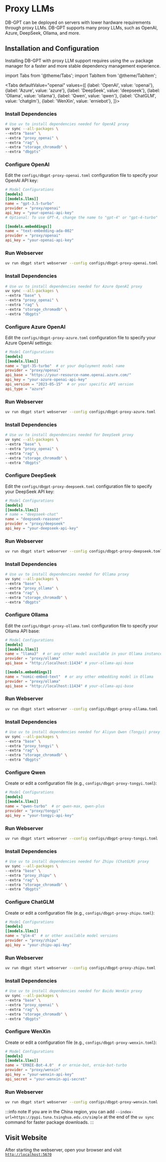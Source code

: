 # Proxy LLMs

DB-GPT can be deployed on servers with lower hardware requirements through proxy LLMs. DB-GPT supports many proxy LLMs, such as OpenAI, Azure, DeepSeek, Ollama, and more.

## Installation and Configuration

Installing DB-GPT with proxy LLM support requires using the `uv` package manager for a faster and more stable dependency management experience.

import Tabs from '@theme/Tabs';
import TabItem from '@theme/TabItem';

<Tabs
  defaultValue="openai"
  values={[
    {label: 'OpenAI', value: 'openai'},
    {label: 'Azure', value: 'azure'},
    {label: 'DeepSeek', value: 'deepseek'},
    {label: 'Ollama', value: 'ollama'},
    {label: 'Qwen', value: 'qwen'},
    {label: 'ChatGLM', value: 'chatglm'},
    {label: 'WenXin', value: 'erniebot'},
  ]}>
  <TabItem value="openai" label="OpenAI">

### Install Dependencies

```bash
# Use uv to install dependencies needed for OpenAI proxy
uv sync --all-packages \
--extra "base" \
--extra "proxy_openai" \
--extra "rag" \
--extra "storage_chromadb" \
--extra "dbgpts"
```

### Configure OpenAI

Edit the `configs/dbgpt-proxy-openai.toml` configuration file to specify your OpenAI API key:

```toml
# Model Configurations
[models]
[[models.llms]]
name = "gpt-3.5-turbo"
provider = "proxy/openai"
api_key = "your-openai-api-key"
# Optional: To use GPT-4, change the name to "gpt-4" or "gpt-4-turbo"

[[models.embeddings]]
name = "text-embedding-ada-002"
provider = "proxy/openai"
api_key = "your-openai-api-key"
```

### Run Webserver

```bash
uv run dbgpt start webserver --config configs/dbgpt-proxy-openai.toml
```

  </TabItem>
  <TabItem value="azure" label="Azure">

### Install Dependencies

```bash
# Use uv to install dependencies needed for Azure OpenAI proxy
uv sync --all-packages \
--extra "base" \
--extra "proxy_openai" \
--extra "rag" \
--extra "storage_chromadb" \
--extra "dbgpts"
```

### Configure Azure OpenAI

Edit the `configs/dbgpt-proxy-azure.toml` configuration file to specify your Azure OpenAI settings:

```toml
# Model Configurations
[models]
[[models.llms]]
name = "gpt-35-turbo"  # or your deployment model name
provider = "proxy/openai"
api_base = "https://your-resource-name.openai.azure.com/"
api_key = "your-azure-openai-api-key"
api_version = "2023-05-15"  # or your specific API version
api_type = "azure"
```

### Run Webserver

```bash
uv run dbgpt start webserver --config configs/dbgpt-proxy-azure.toml
```

  </TabItem>
  <TabItem value="deepseek" label="DeepSeek">

### Install Dependencies

```bash
# Use uv to install dependencies needed for DeepSeek proxy
uv sync --all-packages \
--extra "base" \
--extra "proxy_openai" \
--extra "rag" \
--extra "storage_chromadb" \
--extra "dbgpts"
```

### Configure DeepSeek

Edit the `configs/dbgpt-proxy-deepseek.toml` configuration file to specify your DeepSeek API key:

```toml
# Model Configurations
[models]
[[models.llms]]
# name = "deepseek-chat"
name = "deepseek-reasoner"
provider = "proxy/deepseek"
api_key = "your-deepseek-api-key"
```

### Run Webserver

```bash
uv run dbgpt start webserver --config configs/dbgpt-proxy-deepseek.toml
```

  </TabItem>
  <TabItem value="ollama" label="Ollama">

### Install Dependencies

```bash
# Use uv to install dependencies needed for Ollama proxy
uv sync --all-packages \
--extra "base" \
--extra "proxy_ollama" \
--extra "rag" \
--extra "storage_chromadb" \
--extra "dbgpts"
```

### Configure Ollama

Edit the `configs/dbgpt-proxy-ollama.toml` configuration file to specify your Ollama API base:

```toml
# Model Configurations
[models]
[[models.llms]]
name = "llama3"  # or any other model available in your Ollama instance
provider = "proxy/ollama"
api_base = "http://localhost:11434" # your-ollama-api-base

[[models.embeddings]]
name = "nomic-embed-text"  # or any other embedding model in Ollama
provider = "proxy/ollama"
api_base = "http://localhost:11434" # your-ollama-api-base
```

### Run Webserver

```bash
uv run dbgpt start webserver --config configs/dbgpt-proxy-ollama.toml
```

  </TabItem>
  <TabItem value="qwen" label="Qwen (Tongyi)">

### Install Dependencies

```bash
# Use uv to install dependencies needed for Aliyun Qwen (Tongyi) proxy
uv sync --all-packages \
--extra "base" \
--extra "proxy_tongyi" \
--extra "rag" \
--extra "storage_chromadb" \
--extra "dbgpts"
```

### Configure Qwen

Create or edit a configuration file (e.g., `configs/dbgpt-proxy-tongyi.toml`):

```toml
# Model Configurations
[models]
[[models.llms]]
name = "qwen-turbo"  # or qwen-max, qwen-plus
provider = "proxy/tongyi"
api_key = "your-tongyi-api-key"
```

### Run Webserver

```bash
uv run dbgpt start webserver --config configs/dbgpt-proxy-tongyi.toml
```

  </TabItem>
  <TabItem value="chatglm" label="ChatGLM (Zhipu)">

### Install Dependencies

```bash
# Use uv to install dependencies needed for Zhipu (ChatGLM) proxy
uv sync --all-packages \
--extra "base" \
--extra "proxy_zhipu" \
--extra "rag" \
--extra "storage_chromadb" \
--extra "dbgpts"
```

### Configure ChatGLM

Create or edit a configuration file (e.g., `configs/dbgpt-proxy-zhipu.toml`):

```toml
# Model Configurations
[models]
[[models.llms]]
name = "glm-4"  # or other available model versions
provider = "proxy/zhipu"
api_key = "your-zhipu-api-key"
```

### Run Webserver

```bash
uv run dbgpt start webserver --config configs/dbgpt-proxy-zhipu.toml
```

  </TabItem>
  <TabItem value="erniebot" label="WenXin (Ernie)">

### Install Dependencies

```bash
# Use uv to install dependencies needed for Baidu WenXin proxy
uv sync --all-packages \
--extra "base" \
--extra "proxy_openai" \
--extra "rag" \
--extra "storage_chromadb" \
--extra "dbgpts"
```

### Configure WenXin

Create or edit a configuration file (e.g., `configs/dbgpt-proxy-wenxin.toml`):

```toml
# Model Configurations
[models]
[[models.llms]]
name = "ERNIE-Bot-4.0"  # or ernie-bot, ernie-bot-turbo
provider = "proxy/wenxin"
api_key = "your-wenxin-api-key"
api_secret = "your-wenxin-api-secret"
```

### Run Webserver

```bash
uv run dbgpt start webserver --config configs/dbgpt-proxy-wenxin.toml
```

  </TabItem>
</Tabs>

:::info note
If you are in the China region, you can add `--index-url=https://pypi.tuna.tsinghua.edu.cn/simple` at the end of the `uv sync` command for faster package downloads.
:::

## Visit Website

After starting the webserver, open your browser and visit [`http://localhost:5670`](http://localhost:5670)